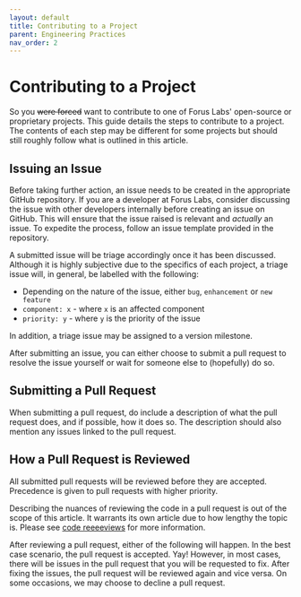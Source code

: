 ```yaml
---
layout: default
title: Contributing to a Project
parent: Engineering Practices
nav_order: 2
---
```


# Contributing to a Project

So you ~~were forced~~ want to contribute to one of Forus Labs' open-source or proprietary projects. This guide details
the steps to contribute to a project. The contents of each step may be different for some projects but should still
roughly follow what is outlined in this article. 

## Issuing an Issue

Before taking further action, an issue needs to be created in the appropriate GitHub repository. If you are a developer
at Forus Labs, consider discussing the issue with other developers internally before creating an issue on GitHub. This
will ensure that the issue raised is relevant and _actually_ an issue. To expedite the process, follow an issue template
provided in the repository.

A submitted issue will be triage accordingly once it has been discussed. Although it is highly subjective due to the 
specifics of each project, a triage issue will, in general, be labelled with the following:

- Depending on the nature of the issue, either `bug`, `enhancement` or `new feature`
- `component: x` - where `x` is an affected component
- `priority: y` - where `y` is the priority of the issue

In addition, a triage issue may be assigned to a version milestone.

After submitting an issue, you can either choose to submit a pull request to resolve the issue yourself or wait for 
someone else to (hopefully) do so.

## Submitting a Pull Request

When submitting a pull request, do include a description of what the pull request does, and if possible, how it does so. 
The description should also mention any issues linked to the pull request. 


## How a Pull Request is Reviewed

All submitted pull requests will be reviewed before they are accepted. Precedence is given to pull requests with higher
priority.

Describing the nuances of reviewing the code in a pull request is out of the scope of this article. It warrants its own 
article due to how lengthy the topic is. Please see [code reeeeviews](./code_reeeviews) for more information.

After reviewing a pull request, either of the following will happen. In the best case scenario, the pull request is
accepted. Yay! However, in most cases, there will be issues in the pull request that you will be requested to fix. 
After fixing the issues, the pull request will be reviewed again and vice versa. On some occasions, we may choose to 
decline a pull request.
